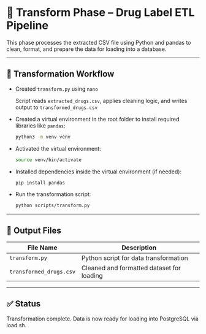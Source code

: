# 🔹 Transform Phase – Drug Label ETL Pipeline

This phase processes the extracted CSV file using Python and pandas to clean, format, and prepare the data for loading into a database.

---

## 🧠 Transformation Workflow

- Created `transform.py` using `nano`
  
  Script reads `extracted_drugs.csv`, applies cleaning logic, and writes output to `transformed_drugs.csv`

- Created a virtual environment in the root folder to install required libraries like `pandas`:  
  ```bash
  python3 -m venv venv
- Activated the virtual environment:
  ```bash
  source venv/bin/activate
- Installed dependencies inside the virtual environment (if needed):
  ```bash
  pip install pandas
- Run the transformation script:
  ```bash
  python scripts/transform.py
---
## 📄 Output Files

| File Name                | Description                              |
|--------------------------|------------------------------------------|
| `transform.py`           | Python script for data transformation     |
| `transformed_drugs.csv`  | Cleaned and formatted dataset for loading |
---
## ✅ Status
Transformation complete. Data is now ready for loading into PostgreSQL via load.sh.

